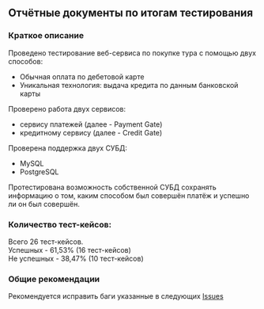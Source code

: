 ## Отчётные документы по итогам тестирования

### Краткое описание

Проведено тестирование веб-сервиса по покупке тура с помощью двух способов:
- Обычная оплата по дебетовой карте
- Уникальная технология: выдача кредита по данным банковской карты

Проверено работа двух сервисов:
- сервису платежей (далее - Payment Gate)
- кредитному сервису (далее - Credit Gate)

Проверена поддержка двух СУБД:
- MySQL
- PostgreSQL

Протестирована возможность собственной СУБД сохранять информацию о том, каким способом был совершён платёж и успешно ли он был совершён.

### Количество тест-кейсов:  
Всего 26 тест-кейсов.  
Успешных - 61,53% (16 тест-кейсов)  
Не успешных - 38,47% (10 тест-кейсов)  

### Общие рекомендации
Рекомендуется исправить баги указанные в следующих [Issues](https://github.com/DementevSlava/DiplomAQA/issues)